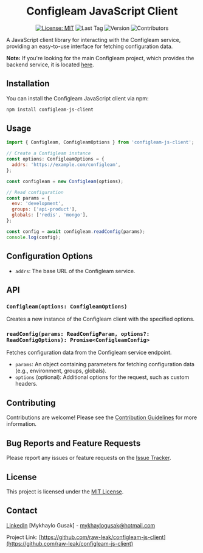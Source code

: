 
<div align="center">
  <h1> Configleam JavaScript Client </h1>

[![License: MIT](https://img.shields.io/badge/License-MIT-yellow.svg)](https://opensource.org/licenses/MIT)
![Last Tag](https://img.shields.io/github/v/tag/raw-leak/configleam-js-client?label=Last%20Tag)
![Version](https://img.shields.io/github/v/release/raw-leak/configleam-js-client)
![Contributors](https://img.shields.io/github/contributors/raw-leak/configleam-js-client)

</div>

A JavaScript client library for interacting with the Configleam service, providing an easy-to-use interface for fetching configuration data.

**Note:** If you're looking for the main Configleam project, which provides the backend service, it is located [here](https://github.com/raw-leak/configleam).

## Installation

You can install the Configleam JavaScript client via npm:

```bash
npm install configleam-js-client
```

## Usage

```javascript
import { Configleam, ConfigleamOptions } from 'configleam-js-client';

// Create a Configleam instance
const options: ConfigleamOptions = {
  addrs: 'https://example.com/configleam',
};

const configleam = new Configleam(options);

// Read configuration
const params = {
  env: 'development',
  groups: ['api-product'],
  globals: ['redis', 'mongo'],
};

const config = await configleam.readConfig(params);
console.log(config);
```

## Configuration Options

- `addrs`: The base URL of the Configleam service.

## API

### `Configleam(options: ConfigleamOptions)`

Creates a new instance of the Configleam client with the specified options.

### `readConfig(params: ReadConfigParam, options?: ReadConfigOptions): Promise<ConfigleamConfig>`

Fetches configuration data from the Configleam service endpoint.

- `params`: An object containing parameters for fetching configuration data (e.g., environment, groups, globals).
- `options` (optional): Additional options for the request, such as custom headers.

## Contributing

Contributions are welcome! Please see the [Contribution Guidelines](CONTRIBUTING.md) for more information.

## Bug Reports and Feature Requests

Please report any issues or feature requests on the [Issue Tracker](https://github.com/raw-lean/configleam-js-client/issues).

## License

This project is licensed under the [MIT License](LICENSE).

## Contact

[LinkedIn](https://www.linkedin.com/in/mykhaylo-gusak/)
[Mykhaylo Gusak] - mykhaylogusak@hotmail.com

Project Link: [https://github.com/raw-leak/configleam-js-client](https://github.com/raw-leak/configleam-js-client)
